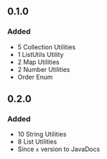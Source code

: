 ## 0.1.0

### Added

- 5 Collection Utilities
- 1 ListUtils Utility
- 2 Map Utilities
- 2 Number Utilities
- Order Enum

## 0.2.0

### Added

- 10 String Utilities
- 8 List Utilities
- Since `x` version to JavaDocs